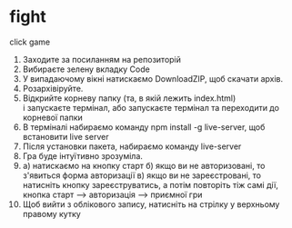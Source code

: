 # fight
click game
1. Заходите за посиланням на репозиторій
2. Вибираєте зелену вкладку Code
3. У випадаючому вікні натискаємо DownloadZIP, щоб скачати архів.
4. Розархівіруйте.
5. Відкрийте корневу папку (та, в якій лежить index.html)  
   і запускаєте термінал, або запускаєте термінал та переходити до корневої папки
6. В терміналі набираємо команду npm install -g live-server, щоб встановити live server
7. Після установки пакета, набираємо команду live-server
8. Гра буде інтуїтивно зрозуміла.
9. a) натискаємо на кнопку старт
   б) якщо ви не авторизовані, то з'явиться форма авторизації
   в) якщо ви не зареєстровані, то натисніть кнопку зареєструватись, а потім повторіть тіж самі дії,
   кнопка старт --> авторизація --> приємної гри
10. Щоб вийти з облікового запису, натисніть на стрілку у верхньому правому кутку
